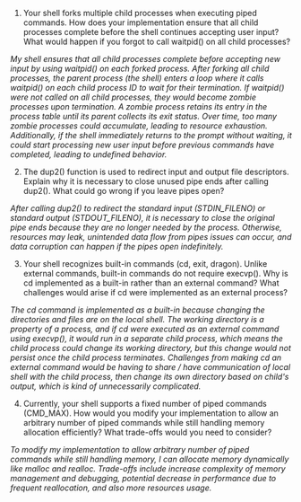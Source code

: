 1. Your shell forks multiple child processes when executing piped commands. How does your implementation ensure that all child processes complete before the shell continues accepting user input? What would happen if you forgot to call waitpid() on all child processes?

_My shell ensures that all child processes complete before accepting new input by using waitpid() on each forked process. After forking all child processes, the parent process (the shell) enters a loop where it calls waitpid() on each child process ID to wait for their termination. If waitpid() were not called on all child processes, they would become zombie processes upon termination. A zombie process retains its entry in the process table until its parent collects its exit status. Over time, too many zombie processes could accumulate, leading to resource exhaustion. Additionally, if the shell immediately returns to the prompt without waiting, it could start processing new user input before previous commands have completed, leading to undefined behavior._

2. The dup2() function is used to redirect input and output file descriptors. Explain why it is necessary to close unused pipe ends after calling dup2(). What could go wrong if you leave pipes open?

_After calling dup2() to redirect the standard input (STDIN_FILENO) or standard output (STDOUT_FILENO), it is necessary to close the original pipe ends because they are no longer needed by the process. Otherwise, resources may leak, unintended data flow from pipes issues can occur, and data corruption can happen if the pipes open indefinitely._

3. Your shell recognizes built-in commands (cd, exit, dragon). Unlike external commands, built-in commands do not require execvp(). Why is cd implemented as a built-in rather than an external command? What challenges would arise if cd were implemented as an external process?

_The cd command is implemented as a built-in because changing the directories and files are on the local shell. The working directory is a property of a process, and if cd were executed as an external command using execvp(), it would run in a separate child process, which means the child process could change its working directory, but this change would not persist once the child process terminates. Challenges from making cd an external command would be having to share / have communication of local shell with the child process, then change its own directory based on child's output, which is kind of unnecessarily complicated._

4. Currently, your shell supports a fixed number of piped commands (CMD_MAX). How would you modify your implementation to allow an arbitrary number of piped commands while still handling memory allocation efficiently? What trade-offs would you need to consider?

_To modify my implementation to allow arbitrary number of piped commands while still handling memory, I can allocate memory dynamically like malloc and realloc. Trade-offs include increase complexity of memory management and debugging, potential decrease in performance due to frequent reallocation, and also more resources usage._